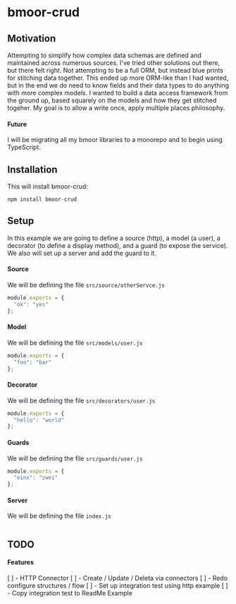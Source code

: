 # bmoor-crud

## Motivation
Attempting to simplify how complex data schemas are defined and maintained across numerous sources.  I've tried other solutions out there, but there felt right.  Not attempting to be a full ORM, but instead blue prints for stitching data together.
This ended up more ORM-like than I had wanted, but in the end we do need to know fields and their data types to do anything with more complex models.  I wanted to build a data access framework from the ground up, based squarely on the models and how they get stitched togeher.  My goal is to allow a write once, apply multiple places philosophy.

#### Future
I will be migrating all my bmoor libraries to a monorepo and to begin using TypeScript.

## Installation
This will install bmoor-crud:
```
npm install bmoor-crud
```

## Setup
In this example we are going to define a source (http), a model (a user), a decorator (to define a display method), and a guard (to expose the service).  We also will set up a server and add the guard to it. 

#### Source
We will be defining the file `src/source/otherServce.js`
```javascript
module.exports = {
  "ok": "yes"
};
```

#### Model
We will be defining the file `src/models/user.js`
```javascript
module.exports = {
  "foo": "bar"
};
```

#### Decorator
We will be defining the file `src/decorators/user.js`
```javascript
module.exports = {
  "hello": "world"
};
```

#### Guards
We will be defining the file `src/guards/user.js`
```javascript
module.exports = {
  "eins": "zwei"
};
```

#### Server
We will be defining the file `index.js`
```
```
## TODO
#### Features
[ ] - HTTP Connector
[ ] - Create / Update / Deleta via connectors
[ ] - Redo configure structures / flow
[ ] - Set up integration test using http example
[ ] - Copy integration test to ReadMe Example
